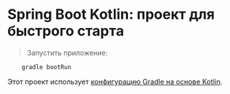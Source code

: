 # Spring Boot Kotlin: проект для быстрого старта 


>Запустить приложение:
```sbtshell
    gradle bootRun
```

 
Этот проект использует [конфигурацию Gradle на основе Kotlin](https://github.com/gradle/kotlin-dsl).
